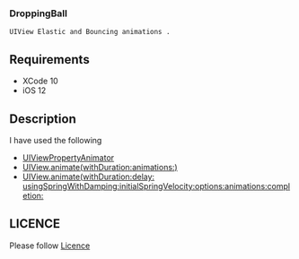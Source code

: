 

### DroppingBall

    UIView Elastic and Bouncing animations .


## Requirements

 - XCode 10 
 - iOS 12

## Description

  I have used the following 

  - [UIViewPropertyAnimator](https://developer.apple.com/documentation/uikit/uiviewpropertyanimator)
  - [UIView.animate(withDuration:animations:)](https://developer.apple.com/documentation/uikit/uiview/1622418-animate)
  - [UIView.animate(withDuration:delay: usingSpringWithDamping:initialSpringVelocity:options:animations:completion:](https://developer.apple.com/documentation/uikit/uiview/1622594-animatewithduration)
  
## LICENCE

  Please follow [Licence](https://github.com/AnanthaKrish/SwiftAnimations/blob/master/LICENSE)